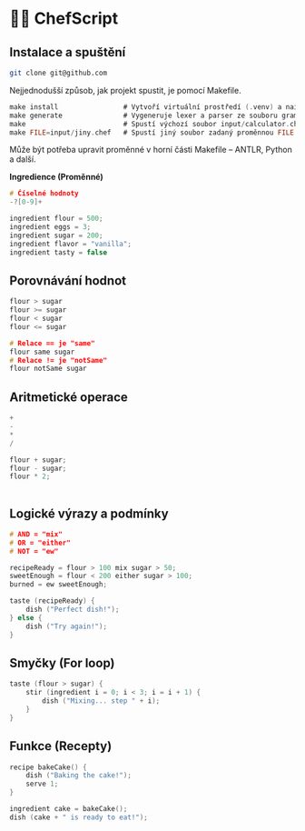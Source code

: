 # 👨‍🍳 ChefScript

## Instalace a spuštění

```bash
git clone git@github.com
```

Nejjednodušší způsob, jak projekt spustit, je pomocí Makefile. 

```c
make install                # Vytvoří virtuální prostředí (.venv) a nainstaluje závislosti z requirements.txt
make generate               # Vygeneruje lexer a parser ze souboru grammar/ChefScript.g4
make                        # Spustí výchozí soubor input/calculator.chef
make FILE=input/jiny.chef   # Spustí jiný soubor zadaný proměnnou FILE
```

Může být potřeba upravit proměnné v horní části Makefile – ANTLR, Python a další.

**Ingredience (Proměnné)**

```c
# Číselné hodnoty
-?[0-9]+

ingredient flour = 500;
ingredient eggs = 3;
ingredient sugar = 200;
ingredient flavor = "vanilla";
ingredient tasty = false
``` 

## Porovnávání hodnot
```c
flour > sugar
flour >= sugar
flour < sugar
flour <= sugar

# Relace == je "same"
flour same sugar
# Relace != je "notSame"
flour notSame sugar
```

## Aritmetické operace
```c
+
-
*
/

flour + sugar;
flour - sugar;
flour * 2;
 
```


## Logické výrazy a podmínky
```c
# AND = "mix"
# OR = "either"
# NOT = "ew"

recipeReady = flour > 100 mix sugar > 50;
sweetEnough = flour < 200 either sugar > 100;
burned = ew sweetEnough;

taste (recipeReady) {
    dish ("Perfect dish!");
} else {
    dish ("Try again!");
}
```

## Smyčky (For loop)
```c
taste (flour > sugar) {
    stir (ingredient i = 0; i < 3; i = i + 1) {
        dish ("Mixing... step " + i);
    }
}
```

## Funkce (Recepty)
```c
recipe bakeCake() {
    dish ("Baking the cake!");
    serve 1;
}

ingredient cake = bakeCake();
dish (cake + " is ready to eat!");
```